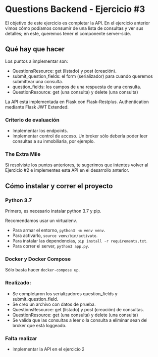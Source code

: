 # Questions Backend - Ejercicio #3

El objetivo de este ejercicio es completar la API. En el ejercicio anterior
vimos cómo podíamos consumir de una lista de consultas y ver sus detalles; en
este, queremos tener el componente server-side.


## Qué hay que hacer

Los puntos a implementar son:
- QuestionsResource: get (listado) y post (creación).
- submit_question_fields: el form (serializador) para cuando queremos submittear una consulta.
- question_fields: los campos de una respuesta de una consulta.
- QuestionResource: get (una consulta) y delete (una consulta)

La API está implementada en Flask con Flask-Restplus. Authentication mediante
Flask JWT Extended.


### Criterio de evaluación

- Implementar los endpoints.
- Implementar control de acceso. Un broker sólo debería poder leer consultas a su inmobiliaria, por ejemplo.

### The Extra Mile

Si resolviste los puntos anteriores, te sugerimos que intentes volver al Ejercicio #2 e implementes esta API
en el desarrollo anterior.


## Cómo instalar y correr el proyecto

### Python 3.7
Primero, es necesario instalar python 3.7 y pip.

Recomendamos usar un virtualenv.
- Para armar el entorno, `python3 -m venv venv`.
- Para activarlo, `source venv/bin/activate`.
- Para instalar las dependencias, `pip install -r requirements.txt`.
- Para correr el server, `python3 app.py`.


### Docker y Docker Compose

Sólo basta hacer `docker-compose up`.

### Realizado:
- Se completaron los serializadores question_fields y submit_question_field.
- Se creo un archivo con datos de prueba.
- QuestionsResource: get (listado) y post (creación) de consultas.
- QuestionResource: get (una consulta) y delete (una consulta)
- Se valida que las consultas a leer o la consulta a eliminar sean del broker que está loggeado.


### Falta realizar
- Implementar la API en el ejercicio 2 

